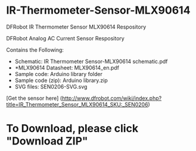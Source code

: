 # IR-Thermometer-Sensor-MLX90614
DFRobot IR Thermometer Sensor MLX90614 Respository <br>

DFRobot Analog AC Current Sensor Respository <br>

Contains the Following:

* Schematic: IR Thermometer Sensor-MLX90614 schematic.pdf
* *MLX90614 Datasheet: MLX90614_en.pdf
* Sample code: Arduino library folder
* Sample code (zip): Arduino library.zip
* SVG files: SEN0206-SVG.svg


[Get the sensor here] (http://www.dfrobot.com/wiki/index.php?title=IR_Thermometer_Sensor_MLX90614_SKU:_SEN0206)

# To Download, please click "Download ZIP"
